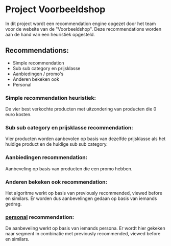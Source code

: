 # Project Voorbeeldshop
In dit project wordt een recommendation engine opgezet door het team voor de website van de "Voorbeeldshop".
Deze recommendations worden aan de hand van een heuristiek opgesteld.

## Recommendations:
* Simple recommendation
* Sub sub category en prijsklasse
* Aanbiedingen / promo's
* Anderen bekeken ook
* Personal

### Simple recommendation heuristiek:
De vier best verkochte producten met uitzondering van producten die 0 euro kosten.

### Sub sub category en prijsklasse recommendation:
Vier producten worden aanbevolen op basis van dezelfde prijsklasse als het huidige product en de huidige sub sub category.

### Aanbiedingen recommendation:
Aanbeveling op basis van producten die een promo hebben.

### Anderen bekeken ook recommendation:
Het algoritme werkt op basis van previously recommended, viewed before en similars.
Er worden dus aanbevelingen gedaan op basis van iemands gedrag.

### [personal](webshop_voorbeeldshop_v1b_groep-7/recom_functions/recom_personal.py) recommendation:
De aanbeveling werkt op basis van iemands persona. 
Er wordt hier gekeken naar segment in combinatie met previously recommended, viewed before en similars.
